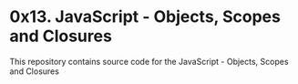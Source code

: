 # 0x13. JavaScript - Objects, Scopes and Closures

This repository contains source code for the JavaScript - Objects, Scopes and Closures